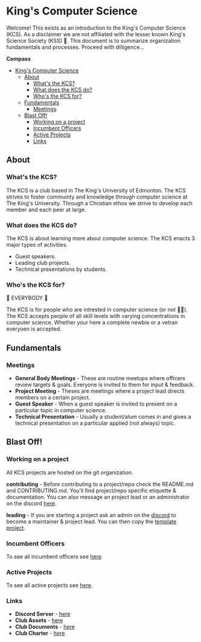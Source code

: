 # King's Computer Science

Welcome! This exists as an introduction to the King's Computer Science (KCS). As a disclaimer we are not affiliated with the lesser known King's Science Society (KSS) 🤮. This document is to summarize organization fundamentals and processes. Proceed with dilligence...

**Compass**
- [King's Computer Science](#kings-computer-science)
	- [About](#about)
		- [What's the KCS?](#whats-the-kcs)
		- [What does the KCS do?](#what-does-the-kcs-do)
		- [Who's the KCS for?](#whos-the-kcs-for)
	- [Fundamentals](#fundamentals)
		- [Meetings](#meetings)
	- [Blast Off!](#blast-off)
		- [Working on a project](#working-on-a-project)
		- [Incumbent Officers](#incumbent-officers)
		- [Active Projects](#active-projects)
		- [Links](#links)

## About

### What's the KCS?

The KCS is a club based in The King's University of Edmonton. The KCS strives to foster commuinty and knowledge through computer science at The King's University. Through a Christian ethos we strive to develop each member and each peer at large.

### What does the KCS do?

The KCS is about learning more about computer science. The KCS enacts 3 major types of activities.
* Guest speakers.
* Leading club projects.
* Technical presentations by students.

### Who's the KCS for?

🤩 EVERYBODY 🤩

The KCS is for people who are intrested in computer science (or not 🤷‍♂️). The KCS accepts people of all skill levels with varying concentrations in computer science. Whether your here a complete newbie or a vetran everyoen is accepted.

## Fundamentals

### Meetings
- **General Body Meetings** - These are routine meetups where officers review targets & goals. Everyone is invited to them for input & feedback.
- **Project Meeting** - Theses are meetings where a project lead directs members on a certain project.
- **Guest Speaker** - When a guest speaker is invited to present on a particular topic in computer science.
- **Technical Presentation** - Usually a student/alum comes in and gives a technical presentation on a particular applied (not always) topic.

## Blast Off!

### Working on a project

All KCS projects are hosted on the git organization.

**contributing** - Before contributing to a project/repo check the README.md and CONTRIBUTING.md. You'll find project/repo specific etiquette & documentation. You can also message an project lead or an administrator on the discord [here](https://discord.gg/bpyCxnR).

**leading** - If you are starting a project ask an admin on the [discord](https://discord.gg/bpyCxnR) to become a maintainer & project lead. You can then copy the [template project](https://github.com/TKUCSC/club-template).

### Incumbent Officers

To see all incumbent officers see [here](ACTIVE.md#officers).

### Active Projects

To see all active projects see [here](ACTIVE.md#projects).

### Links

- **Discord Server** - [here](https://github.com/TKUCSC/club-template)
- **Club Assets** - [here](https://github.com/TKUCSC/club-assets)
- **Club Documents** - [here](https://github.com/TKUCSC/club-documents)
- **Club Charter** - [here](https://github.com/TKUCSC/charter)